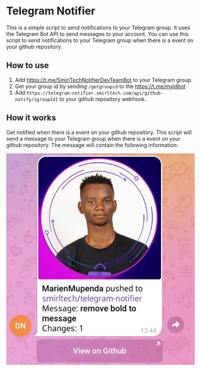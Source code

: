# Telegram Notifier

This is a simple script to send notifications to your Telegram group. It uses the Telegram Bot API to send messages to
your account. You can use this script to send notifications to your Telegram group when there is a event on your
github repository.

## How to use

1. Add https://t.me/SmirlTechNotifierDevTeamBot to your Telegram group.
2. Get your group id by sending `/getgroupid` to the  https://t.me/myidbot
3. Add `https://telegram-notifier.smirltech.com/api/github-notify/{groupId}` to your github repository webhook.

## How it works

Get notified when there is a event on your github repository. This script will send a message to your Telegram group
when there is a event on your github repository. The message will contain the following information:

![alt text](img.png "Telegram Notifier")
